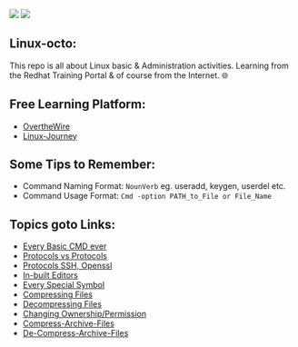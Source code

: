![](https://img.shields.io/badge/Linux-Octo-teal) ![](https://img.shields.io/badge/Linux_101-red)

## Linux-octo:
This repo is all about Linux basic &amp; Administration activities. Learning from the Redhat Training Portal & of course from the Internet. 🌐

## Free Learning Platform:
- [OvertheWire](https://overthewire.org/wargames/bandit/bandit0.html)
- [Linux-Journey](https://linuxjourney.com/)


## Some Tips to Remember:
- Command Naming Format: `NounVerb` eg. useradd, keygen, userdel etc.
- Command Usage Format: `Cmd -option PATH_to_File or File_Name`

## Topics goto Links:
- [Every Basic CMD ever](https://github.com/IOxCyber/Linux-octo/blob/718f4686d01466feef804c4ee74c84b41826578c/Linux%20Fundamental/Basic-Linux-Cmds.md)
- [Protocols vs Protocols](https://github.com/IOxCyber/Linux-octo/tree/207f8ba6e3bad3b2ea493de1a68a297c63c90fc1/Linux%20Fundamental/Protocols-Comparision)
- [Protocols SSH, Openssl](https://github.com/IOxCyber/Linux-octo/tree/59040aa1dae6cb55b43cfb8b4533a5b3fa060460/Linux%20Fundamental/Protocols-Indepth)
- [In-built Editors](https://github.com/IOxCyber/Linux-octo/blob/59040aa1dae6cb55b43cfb8b4533a5b3fa060460/Linux%20Fundamental/Inbuild-Editors.md)
- [Every Special Symbol](https://github.com/IOxCyber/Linux-octo/blob/59040aa1dae6cb55b43cfb8b4533a5b3fa060460/Linux%20Fundamental/Special-Symbols.md)
- [Compressing Files](https://github.com/IOxCyber/Linux-octo/blob/cc1fa5939c362572d2f491d9009a97f541a888c9/Linux%20Fundamental/Protocols-Indepth/zip-gzip-tar.md)
- [Decompressing Files](https://github.com/IOxCyber/Linux-octo/blob/cc1fa5939c362572d2f491d9009a97f541a888c9/Linux%20Fundamental/Protocols-Indepth/Unzip-Gunzip-tar.md)
- [Changing Ownership/Permission](https://github.com/IOxCyber/Linux-octo/blob/c8dee9747edeecba0676277e617844f7d297e272/RH124/Manage-Ownership%26Permission7.md#L13)
- [Compress-Archive-Files](https://github.com/IOxCyber/Linux-octo/blob/9e793c7daf9a0c2f963836c19f7cde6d93318f09/Linux%20Fundamental/Protocols-Indepth/zip-gzip-tar.md)
- [De-Compress-Archive-Files](https://github.com/IOxCyber/Linux-octo/blob/61d583f7f49d6f7d3021ae2c69c176d4e35235e2/Linux%20Fundamental/Protocols-Indepth/Unzip-Gunzip-tar.md)
